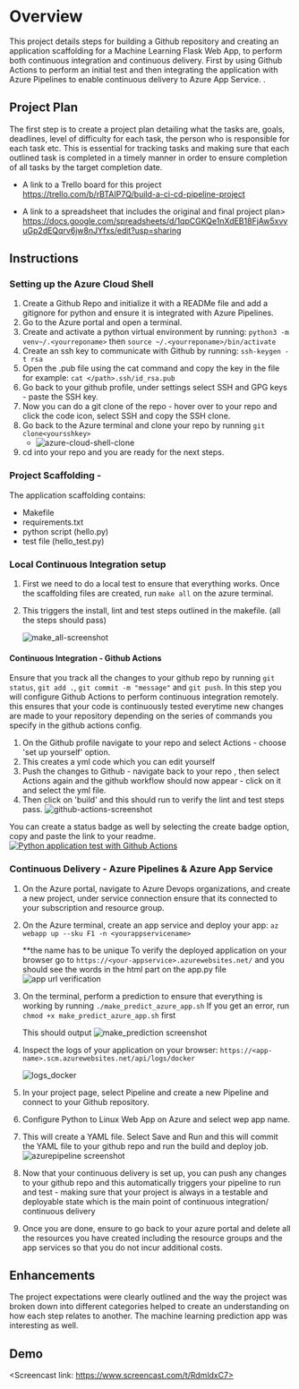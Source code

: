 # Overview

This project details steps for building a Github repository and creating an application scaffolding for a Machine Learning Flask Web App, to perform both continuous integration and continuous delivery. First by using Github Actions to perform an initial test and then integrating the application with Azure Pipelines to enable continuous delivery to Azure App Service. . 

## Project Plan
The first step is to create a project plan detailing what the tasks are, goals, deadlines, level of difficulty for each task, the person who is responsible for each task etc. This is essential for tracking tasks and making sure that each outlined task is completed in a timely manner in order to ensure completion of all tasks by the target completion date. 

* A link to a Trello board for this project
 https://trello.com/b/rBTAIP7Q/build-a-ci-cd-pipeline-project

* A link to a spreadsheet that includes the original and final project plan>
https://docs.google.com/spreadsheets/d/1qpCGKQe1nXdEB18FjAw5xvyuGp2dEQqrv6jw8nJYfxs/edit?usp=sharing

## Instructions
### Setting up the Azure Cloud Shell
  1. Create a Github Repo and initialize it with a READMe file and add a gitignore for python and ensure it is integrated with Azure Pipelines. 
  2. Go to the Azure portal and open a terminal. 
  3. Create and activate a python virtual environment by running:
      `python3 -m venv~/.<yourreponame>`
       then
      `source ~/.<yourreponame>/bin/activate`
  4. Create an ssh key to communicate with Github by running:
      `ssh-keygen -t rsa`
  5. Open the .pub file using the cat command and copy the key in the file for example: 
      `cat </path>.ssh/id_rsa.pub`
  6. Go back to your github profile, under settings select SSH and GPG keys - paste the SSH key.
  7. Now you can do a git clone of the repo - hover over to your repo and click the code icon, select SSH and copy the SSH clone. 
  8. Go back to the Azure terminal and clone your repo by running
        `git clone<yoursshkey>`
      - ![azure-cloud-shell-clone](https://user-images.githubusercontent.com/41089682/111539218-9c4c5300-873b-11eb-800a-ad9744bdf5f6.PNG)
   10. cd into your repo and you are ready for the next steps.
 
 ### Project Scaffolding - 
  The application scaffolding contains:
  * Makefile 
  * requirements.txt
  * python script (hello.py)
  * test file (hello_test.py)
    
  ### Local Continuous Integration setup
   1. First we need to do a local test to ensure that everything works. Once the scaffolding files are created, run `make all` on the azure terminal.
   2. This triggers the install, lint and test steps outlined in the makefile. (all the steps should pass)
   
      ![make_all-screenshot](https://user-images.githubusercontent.com/41089682/111541573-aae83980-873e-11eb-9d0b-50382827ea9e.PNG)
      
  #### Continuous Integration - Github Actions
  Ensure that you track all the changes to your github repo by running `git status`, `git add .`, `git commit -m "message"` and `git push`.
  In this step you will configure Github Actions to perform continuous integration remotely. this ensures that your code is continuously tested everytime new changes are 
      made to your repository depending on the series of commands you specify in the github actions config. 
  1. On the Github profile navigate to your repo and select Actions - choose 'set up yourself' option.
  2. This creates a yml code which you can edit yourself
  3. Push the changes to Github - navigate back to your repo , then select Actions again and the github workflow should now appear - click on it and select the yml file.
  4. Then click on 'build' and this should run to verify the lint and test steps pass.
    ![github-actions-screenshot](https://user-images.githubusercontent.com/41089682/111696334-324ab100-8802-11eb-8a35-c862232efbea.PNG)
    
   You can create a status badge as well by selecting the create badge option, copy and paste the link to your readme. 
    [![Python application test with Github Actions](https://github.com/miriamwanjo/Udacity-Azure-CI-CD-Pipeline/actions/workflows/main.yml/badge.svg)](https://github.com/miriamwanjo/Udacity-Azure-CI-CD-Pipeline/actions/workflows/main.yml)
    
  ### Continuous Delivery - Azure Pipelines & Azure App Service
   1. On the Azure portal, navigate to Azure Devops organizations, and create a new project, under service connection ensure that its connected to your subscription and       resource group. 
   2. On the Azure terminal, create an app service and deploy your app:
          `az webapp up --sku F1 -n <yourappservicename>`
 
        **the name has to be unique
        To verify the deployed application on your browser go to
       `https://<your-appservice>.azurewebsites.net/` and you should see the words in the html part on the app.py file
       ![app url verification](https://user-images.githubusercontent.com/41089682/111698561-fa913880-8804-11eb-8041-24c3fdbc2c83.PNG)
      
   3. On the terminal, perform a prediction to ensure that everything is working by running 
        `./make_predict_azure_app.sh`
      If you get an error, run 
       `chmod +x make_predict_azure_app.sh` first
       
       This should output
       ![make_prediction screenshot](https://user-images.githubusercontent.com/41089682/111698903-61165680-8805-11eb-8f4a-a0c14e7b709c.PNG)
       
   4. Inspect the logs of your application on your browser: `https://<app-name>.scm.azurewebsites.net/api/logs/docker`
   
       ![logs_docker](https://user-images.githubusercontent.com/41089682/111699415-147f4b00-8806-11eb-99fb-1c72a9f9b3ff.PNG)

   5. In your project page, select Pipeline and create a new Pipeline and connect to your Github repository.
   6. Configure Python to Linux Web App on Azure and select wep app name. 
   7. This will create a YAML file. Select Save and Run and this will commit the YAML file to your github repo and run the build and deploy job.
          ![azurepipeline screenshot](https://user-images.githubusercontent.com/41089682/111698636-0bda4500-8805-11eb-9438-75cf692f8d6d.PNG)
         
   8. Now that your continuous delivery is set up, you can push any changes to your github repo and this automatically triggers your pipeline to run and test - making sure that your project is always in a testable and deployable state which is the main point of continuous integration/ continuous delivery

   9. Once you are done, ensure to go back to your azure portal and delete all the resources you have created including the resource groups and the app services so that you do not incur additional costs. 


## Enhancements

The project expectations were clearly outlined and the way the project was broken down into different categories helped to create an understanding on how each step relates to another. The machine learning prediction app was interesting as well. 

## Demo 

<Screencast link: https://www.screencast.com/t/RdmldxC7>


